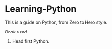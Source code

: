 # Learning-Python
This is a guide on Python, from Zero to Hero style. 

_Book used_
1. Head first Python.
